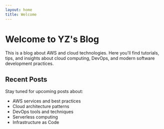 ```yaml
---
layout: home
title: Welcome
---
```


# Welcome to YZ's Blog

This is a blog about AWS and cloud technologies. Here you'll find tutorials, tips, and insights about cloud computing, DevOps, and modern software development practices.

## Recent Posts

Stay tuned for upcoming posts about:
- AWS services and best practices
- Cloud architecture patterns
- DevOps tools and techniques
- Serverless computing
- Infrastructure as Code

